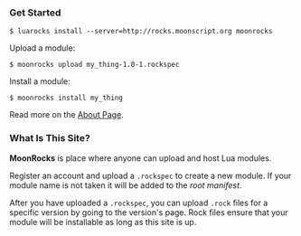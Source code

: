 ### Get Started

    $ luarocks install --server=http://rocks.moonscript.org moonrocks

Upload a module:

    $ moonrocks upload my_thing-1.0-1.rockspec

Install a module:

    $ moonrocks install my_thing

Read more on the [About Page][1].

### What Is This Site?

**MoonRocks** is place where anyone can upload and host Lua modules.

Register an account and upload a `.rockspec` to create a new module. If your
module name is not taken it will be added to the *root manifest*.

After you have uploaded a `.rockspec`, you can upload `.rock` files for a
specific version by going to the version's page. Rock files ensure that your
module will be installable as long as this site is up.

  [1]: /about

